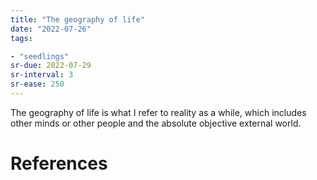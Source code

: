```yaml
---
title: "The geography of life"
date: "2022-07-26"
tags:

- "seedlings"
sr-due: 2022-07-29
sr-interval: 3
sr-ease: 250
---
```


The geography of life is what I refer to reality as a while, which includes other minds or other people and the absolute objective external world.

# References
